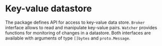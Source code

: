 # Key-value datastore

The package defines API for access to key-value data store. `Broker` interface allows to read and manipulate key-value pairs.
`Watcher` provides functions for monitoring of changes in a datastore. Both interfaces are available with arguments
 of type `[]bytes` and `proto.Message`.